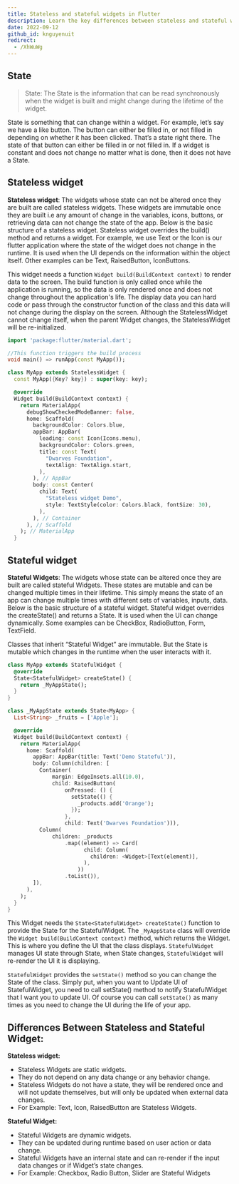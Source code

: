 ```yaml
---
title: Stateless and stateful widgets in Flutter
description: Learn the key differences between stateless and stateful widgets in Flutter, including how each manages UI state and when to use them for dynamic or static app interfaces.
date: 2022-09-12
github_id: knguyenuit
redirect:
  - /XhWuWg
---
```


## State

> State: The State is the information that can be read synchronously when the widget is built and might change during the lifetime of the widget.

State is something that can change within a widget. For example, let’s say we have a like button. The button can either be filled in, or not filled in depending on whether it has been clicked. That’s a state right there. The state of that button can either be filled in or not filled in. If a widget is constant and does not change no matter what is done, then it does not have a State.

## Stateless widget

**Stateless widget**: The widgets whose state can not be altered once they are built are called stateless widgets. These widgets are immutable once they are built i.e any amount of change in the variables, icons, buttons, or retrieving data can not change the state of the app. Below is the basic structure of a stateless widget. Stateless widget overrides the build() method and returns a widget. For example, we use Text or the Icon is our flutter application where the state of the widget does not change in the runtime. It is used when the UI depends on the information within the object itself. Other examples can be Text, RaisedButton, IconButtons.

This widget needs a function `Widget build(BuildContext context)` to render data to the screen. The build function is only called once while the application is running, so the data is only rendered once and does not change throughout the application's life. The display data you can hard code or pass through the constructor function of the class and this data will not change during the display on the screen. Although the StatelessWidget cannot change itself, when the parent Widget changes, the StatelessWidget will be re-initialized.

```Dart
import 'package:flutter/material.dart';

//This function triggers the build process
void main() => runApp(const MyApp());

class MyApp extends StatelessWidget {
  const MyApp({Key? key}) : super(key: key);

  @override
  Widget build(BuildContext context) {
    return MaterialApp(
      debugShowCheckedModeBanner: false,
      home: Scaffold(
        backgroundColor: Colors.blue,
        appBar: AppBar(
          leading: const Icon(Icons.menu),
          backgroundColor: Colors.green,
          title: const Text(
            "Dwarves Foundation",
            textAlign: TextAlign.start,
          ),
        ), // AppBar
        body: const Center(
          child: Text(
            "Stateless widget Demo",
            style: TextStyle(color: Colors.black, fontSize: 30),
          ),
        ), // Container
      ), // Scaffold
    ); // MaterialApp
  }
```

## Stateful widget

**Stateful Widgets**: The widgets whose state can be altered once they are built are called stateful Widgets. These states are mutable and can be changed multiple times in their lifetime. This simply means the state of an app can change multiple times with different sets of variables, inputs, data. Below is the basic structure of a stateful widget. Stateful widget overrides the createState() and returns a State. It is used when the UI can change dynamically. Some examples can be CheckBox, RadioButton, Form, TextField.

Classes that inherit “Stateful Widget” are immutable. But the State is mutable which changes in the runtime when the user interacts with it.

```Dart
class MyApp extends StatefulWidget {
  @override
  State<StatefulWidget> createState() {
    return _MyAppState();
  }
}

class _MyAppState extends State<MyApp> {
  List<String> _fruits = ['Apple'];

  @override
  Widget build(BuildContext context) {
    return MaterialApp(
      home: Scaffold(
        appBar: AppBar(title: Text('Demo Stateful')),
        body: Column(children: [
          Container(
              margin: EdgeInsets.all(10.0),
              child: RaisedButton(
                  onPressed: () {
                    setState(() {
                      _products.add('Orange');
                    });
                  },
                  child: Text('Dwarves Foundation'))),
          Column(
              children: _products
                  .map((element) => Card(
                        child: Column(
                          children: <Widget>[Text(element)],
                        ),
                      ))
                  .toList()),
        ]),
      ),
    );
  }
}
```

This Widget needs the `State<StatefulWidget> createState()` function to provide the State for the StatefulWidget.
The `_MyAppState` class will override the `Widget build(BuildContext context)` method, which returns the Widget. This is where you define the UI that the class displays. `StatefulWidget` manages UI state through State, when State changes, `StatefulWidget` will re-render the UI it is displaying.

`StatefulWidget` provides the `setState()` method so you can change the State of the class. Simply put, when you want to Update UI of StatefulWidget, you need to call setState() method to notify StatefulWidget that I want you to update UI. Of course you can call `setState()` as many times as you need to change the UI during the life of your app.

## Differences Between Stateless and Stateful Widget:

**Stateless widget:**

- Stateless Widgets are static widgets.
- They do not depend on any data change or any behavior change.
- Stateless Widgets do not have a state, they will be rendered once and will not update themselves, but will only be updated when external data changes.
- For Example: Text, Icon, RaisedButton are Stateless Widgets.

**Stateful Widget:**

- Stateful Widgets are dynamic widgets.
- They can be updated during runtime based on user action or data change.
- Stateful Widgets have an internal state and can re-render if the input data changes or if Widget’s state changes.
- For Example: Checkbox, Radio Button, Slider are Stateful Widgets
